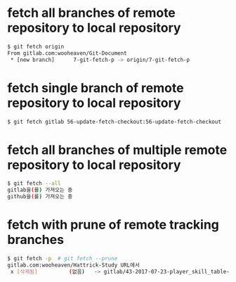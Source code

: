 # fetch all branches of remote repository to local repository
```bash
$ git fetch origin
From gitlab.com:wooheaven/Git-Document
 * [new branch]      7-git-fetch-p -> origin/7-git-fetch-p
```

# fetch single branch of remote repository to local repository
```bash
$ git fetch gitlab 56-update-fetch-checkout:56-update-fetch-checkout
```

# fetch all branches of multiple remote repository to local repository
```bash
$ git fetch --all
gitlab을(를) 가져오는 중
github을(를) 가져오는 중
```

# fetch with prune of remote tracking branches
```bash
$ git fetch -p  # git fetch --prune
gitlab.com:wooheaven/Hattrick-Study URL에서
 x [삭제됨]          (없음)   -> gitlab/43-2017-07-23-player_skill_table-txt
```
